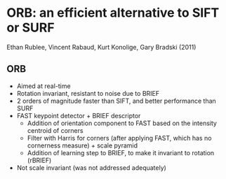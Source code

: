 # ORB: an efficient alternative to SIFT or SURF
Ethan Rublee, Vincent Rabaud, Kurt Konolige, Gary Bradski (2011)

## ORB
- Aimed at real-time
- Rotation invariant, resistant to noise due to BRIEF
- 2 orders of magnitude faster than SIFT, and better performance than SURF
- FAST keypoint detector + BRIEF descriptor
	- Addition of orientation component to FAST based on the intensity centroid of corners
	- Filter with Harris for corners (after applying FAST, which has no cornerness measure) + scale pyramid
	- Addition of learning step to BRIEF, to make it invariant to rotation (rBRIEF)
- Not scale invariant (was not addressed adequately)